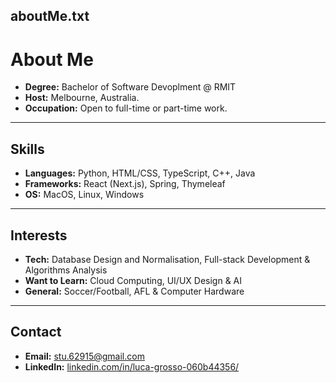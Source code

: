 ## aboutMe.txt

# About Me
- **Degree:** Bachelor of Software Devoplment @ RMIT
- **Host:** Melbourne, Australia.
- **Occupation:** Open to full-time or part-time work.

---

## Skills
- **Languages:** Python, HTML/CSS, TypeScript, C++, Java
- **Frameworks:** React (Next.js), Spring, Thymeleaf 
- **OS:** MacOS, Linux, Windows

---

## Interests
- **Tech:** Database Design and Normalisation, Full-stack Development & Algorithms Analysis
- **Want to Learn:** Cloud Computing, UI/UX Design & AI 
- **General:** Soccer/Football, AFL & Computer Hardware 

---

## Contact
- **Email:** [stu.62915@gmail.com](mailto:stu.62915@gmail.com)
- **LinkedIn:** [linkedin.com/in/luca-grosso-060b44356/](https://linkedin.com/in/luca-grosso-060b44356/)

